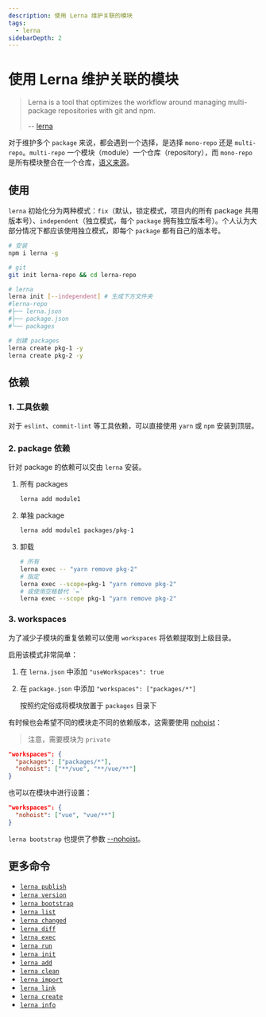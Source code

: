 ```yaml
---
description: 使用 Lerna 维护关联的模块
tags:
  - lerna
sidebarDepth: 2
---
```


# 使用 Lerna 维护关联的模块

> Lerna is a tool that optimizes the workflow around managing multi-package repositories with git and npm.
>
> -- [lerna](https://github.com/lerna/lerna)

对于维护多个 `package` 来说，都会遇到一个选择，是选择 `mono-repo` 还是 `multi-repo`。`multi-repo` 一个模块（module）一个仓库（repository），而 `mono-repo` 是所有模块整合在一个仓库，[语义来源](https://en.wikipedia.org/wiki/Monorepo)。

## 使用

`lerna` 初始化分为两种模式：`fix`（默认，锁定模式，项目内的所有 package 共用版本号）、`independent`（独立模式，每个 `package` 拥有独立版本号）。个人认为大部分情况下都应该使用独立模式，即每个 `package` 都有自己的版本号。

```bash
# 安装
npm i lerna -g

# git
git init lerna-repo && cd lerna-repo

# lerna
lerna init [--independent] # 生成下方文件夹
#lerna-repo
#├── lerna.json
#├── package.json
#└── packages

# 创建 packages
lerna create pkg-1 -y
lerna create pkg-2 -y
```

## 依赖

### 1. 工具依赖

对于 `eslint`、`commit-lint` 等工具依赖，可以直接使用 `yarn` 或 `npm` 安装到顶层。

### 2. package 依赖

针对 package 的依赖可以交由 `lerna` 安装。

1. 所有 packages

   ```bash
   lerna add module1
   ```

2. 单独 package

   ```bash
   lerna add module1 packages/pkg-1
   ```

3. 卸载

   ```bash
   # 所有
   lerna exec -- "yarn remove pkg-2"
   # 指定
   lerna exec --scope=pkg-1 "yarn remove pkg-2"
   # 或使用空格替代 `=`
   lerna exec --scope pkg-1 "yarn remove pkg-2"
   ```

### 3. workspaces

为了减少子模块的重复依赖可以使用 `workspaces` 将依赖提取到上级目录。

启用该模式非常简单：

1. 在 `lerna.json` 中添加 `"useWorkspaces": true`

2. 在 `package.json` 中添加 `"workspaces": ["packages/*"]`

   按照约定俗成将模块放置于 `packages` 目录下

有时候也会希望不同的模块走不同的依赖版本，这需要使用 [nohoist](https://classic.yarnpkg.com/blog/2018/02/15/nohoist/)：

> 注意，需要模块为 `private`

```json
"workspaces": {
  "packages": ["packages/*"],
  "nohoist": ["**/vue", "**/vue/**"]
}
```

也可以在模块中进行设置：

```json
"workspaces": {
  "nohoist": ["vue", "vue/**"]
}
```

`lerna bootstrap` 也提供了参数 [--nohoist](https://github.com/chinanf-boy/lerna-zh/blob/master/commands/bootstrap/README.zh.md#--nohoist-glob)。

## 更多命令

- [`lerna publish`](https://github.com/lerna/lerna/blob/master/commands/publish#readme)
- [`lerna version`](https://github.com/lerna/lerna/blob/master/commands/version#readme)
- [`lerna bootstrap`](https://github.com/lerna/lerna/blob/master/commands/bootstrap#readme)
- [`lerna list`](https://github.com/lerna/lerna/blob/master/commands/list#readme)
- [`lerna changed`](https://github.com/lerna/lerna/blob/master/commands/changed#readme)
- [`lerna diff`](https://github.com/lerna/lerna/blob/master/commands/diff#readme)
- [`lerna exec`](https://github.com/lerna/lerna/blob/master/commands/exec#readme)
- [`lerna run`](https://github.com/lerna/lerna/blob/master/commands/run#readme)
- [`lerna init`](https://github.com/lerna/lerna/blob/master/commands/init#readme)
- [`lerna add`](https://github.com/lerna/lerna/blob/master/commands/add#readme)
- [`lerna clean`](https://github.com/lerna/lerna/blob/master/commands/clean#readme)
- [`lerna import`](https://github.com/lerna/lerna/blob/master/commands/import#readme)
- [`lerna link`](https://github.com/lerna/lerna/blob/master/commands/link#readme)
- [`lerna create`](https://github.com/lerna/lerna/blob/master/commands/create#readme)
- [`lerna info`](https://github.com/lerna/lerna/blob/master/commands/info#readme)
